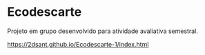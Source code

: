 # Ecodescarte
Projeto em grupo desenvolvido para atividade avaliativa semestral.

https://2dsant.github.io/Ecodescarte-1/index.html
